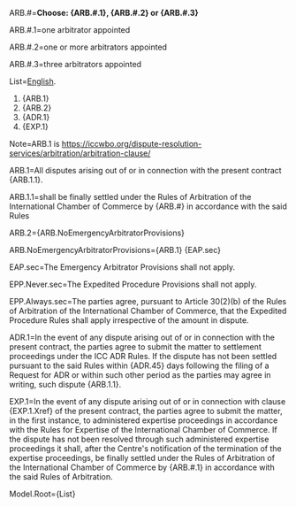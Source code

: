 ARB.#=<b>Choose: {ARB.#.1}, {ARB.#.2} or {ARB.#.3}</b>

ARB.#.1=one arbitrator appointed

ARB.#.2=one or more arbitrators appointed

ARB.#.3=three arbitrators  appointed

List=<u>English</u>. <ol><li>{ARB.1}</li><li>{ARB.2}</li><li>{ADR.1}</li><li>{EXP.1}</li></ol> 

Note=ARB.1 is https://iccwbo.org/dispute-resolution-services/arbitration/arbitration-clause/

ARB.1=All disputes arising out of or in connection with the present contract {ARB.1.1}.

ARB.1.1=shall be finally settled under the Rules of Arbitration of the International Chamber of Commerce by {ARB.#} in accordance with the said Rules

ARB.2={ARB.NoEmergencyArbitratorProvisions}

ARB.NoEmergencyArbitratorProvisions={ARB.1}  {EAP.sec}

EAP.sec=The Emergency Arbitrator Provisions shall not apply.

EPP.Never.sec=The Expedited Procedure Provisions shall not apply.

EPP.Always.sec=The parties agree, pursuant to Article 30(2)(b) of the Rules of Arbitration of the International Chamber of Commerce, that the Expedited Procedure Rules shall apply irrespective of the amount in dispute.

ADR.1=In the event of any dispute arising out of or in connection with the present contract, the parties agree to submit the matter to settlement proceedings under the ICC ADR Rules.  If the dispute has not been settled pursuant to the said Rules within {ADR.45} days following the filing of a Request for ADR or within such other period as the parties may agree in writing, such dispute {ARB.1.1}.

EXP.1=In the event of any dispute arising out of or in connection with clause {EXP.1.Xref} of the present contract, the parties agree to submit the matter, in the first instance, to administered expertise proceedings in accordance with the Rules for Expertise of the International Chamber of Commerce. If the dispute has not been resolved through such administered expertise proceedings it shall, after the Centre's notification of the termination of the expertise proceedings, be finally settled under the Rules of Arbitration of the International Chamber of Commerce by {ARB.#.1} in accordance with the said Rules of Arbitration.

Model.Root={List}